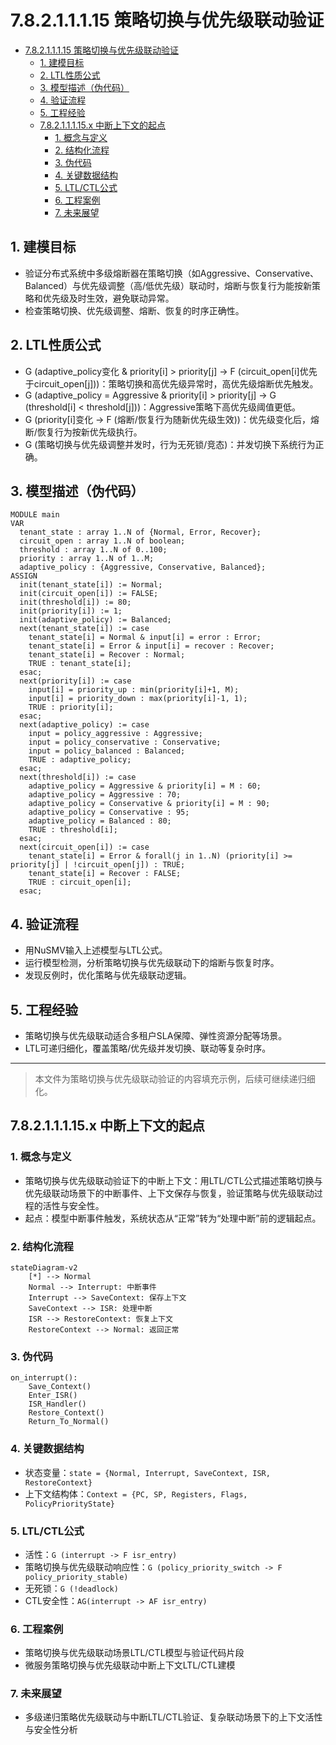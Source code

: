 # 7.8.2.1.1.1.15 策略切换与优先级联动验证

<!-- TOC START -->

- [7.8.2.1.1.1.15 策略切换与优先级联动验证](#78211115-策略切换与优先级联动验证)
  - [1. 建模目标](#1-建模目标)
  - [2. LTL性质公式](#2-ltl性质公式)
  - [3. 模型描述（伪代码）](#3-模型描述伪代码)
  - [4. 验证流程](#4-验证流程)
  - [5. 工程经验](#5-工程经验)
  - [7.8.2.1.1.1.15.x 中断上下文的起点](#78211115x-中断上下文的起点)
    - [1. 概念与定义](#1-概念与定义)
    - [2. 结构化流程](#2-结构化流程)
    - [3. 伪代码](#3-伪代码)
    - [4. 关键数据结构](#4-关键数据结构)
    - [5. LTL/CTL公式](#5-ltlctl公式)
    - [6. 工程案例](#6-工程案例)
    - [7. 未来展望](#7-未来展望)

<!-- TOC END -->

## 1. 建模目标

- 验证分布式系统中多级熔断器在策略切换（如Aggressive、Conservative、Balanced）与优先级调整（高/低优先级）联动时，熔断与恢复行为能按新策略和优先级及时生效，避免联动异常。
- 检查策略切换、优先级调整、熔断、恢复的时序正确性。

## 2. LTL性质公式

- G (adaptive_policy变化 & priority[i] > priority[j] -> F (circuit_open[i]优先于circuit_open[j]))：策略切换和高优先级异常时，高优先级熔断优先触发。
- G (adaptive_policy = Aggressive & priority[i] > priority[j] -> G (threshold[i] < threshold[j]))：Aggressive策略下高优先级阈值更低。
- G (priority[i]变化 -> F (熔断/恢复行为随新优先级生效))：优先级变化后，熔断/恢复行为按新优先级执行。
- G (策略切换与优先级调整并发时，行为无死锁/竞态)：并发切换下系统行为正确。

## 3. 模型描述（伪代码）

```smv
MODULE main
VAR
  tenant_state : array 1..N of {Normal, Error, Recover};
  circuit_open : array 1..N of boolean;
  threshold : array 1..N of 0..100;
  priority : array 1..N of 1..M;
  adaptive_policy : {Aggressive, Conservative, Balanced};
ASSIGN
  init(tenant_state[i]) := Normal;
  init(circuit_open[i]) := FALSE;
  init(threshold[i]) := 80;
  init(priority[i]) := 1;
  init(adaptive_policy) := Balanced;
  next(tenant_state[i]) := case
    tenant_state[i] = Normal & input[i] = error : Error;
    tenant_state[i] = Error & input[i] = recover : Recover;
    tenant_state[i] = Recover : Normal;
    TRUE : tenant_state[i];
  esac;
  next(priority[i]) := case
    input[i] = priority_up : min(priority[i]+1, M);
    input[i] = priority_down : max(priority[i]-1, 1);
    TRUE : priority[i];
  esac;
  next(adaptive_policy) := case
    input = policy_aggressive : Aggressive;
    input = policy_conservative : Conservative;
    input = policy_balanced : Balanced;
    TRUE : adaptive_policy;
  esac;
  next(threshold[i]) := case
    adaptive_policy = Aggressive & priority[i] = M : 60;
    adaptive_policy = Aggressive : 70;
    adaptive_policy = Conservative & priority[i] = M : 90;
    adaptive_policy = Conservative : 95;
    adaptive_policy = Balanced : 80;
    TRUE : threshold[i];
  esac;
  next(circuit_open[i]) := case
    tenant_state[i] = Error & forall(j in 1..N) (priority[i] >= priority[j] | !circuit_open[j]) : TRUE;
    tenant_state[i] = Recover : FALSE;
    TRUE : circuit_open[i];
  esac;
```

## 4. 验证流程

- 用NuSMV输入上述模型与LTL公式。
- 运行模型检测，分析策略切换与优先级联动下的熔断与恢复时序。
- 发现反例时，优化策略与优先级联动逻辑。

## 5. 工程经验

- 策略切换与优先级联动适合多租户SLA保障、弹性资源分配等场景。
- LTL可递归细化，覆盖策略/优先级并发切换、联动等复杂时序。

---
> 本文件为策略切换与优先级联动验证的内容填充示例，后续可继续递归细化。

## 7.8.2.1.1.1.15.x 中断上下文的起点

### 1. 概念与定义

- 策略切换与优先级联动验证下的中断上下文：用LTL/CTL公式描述策略切换与优先级联动场景下的中断事件、上下文保存与恢复，验证策略与优先级联动过程的活性与安全性。
- 起点：模型中断事件触发，系统状态从“正常”转为“处理中断”前的逻辑起点。

### 2. 结构化流程

```mermaid
stateDiagram-v2
    [*] --> Normal
    Normal --> Interrupt: 中断事件
    Interrupt --> SaveContext: 保存上下文
    SaveContext --> ISR: 处理中断
    ISR --> RestoreContext: 恢复上下文
    RestoreContext --> Normal: 返回正常
```

### 3. 伪代码

```pseudo
on_interrupt():
    Save_Context()
    Enter_ISR()
    ISR_Handler()
    Restore_Context()
    Return_To_Normal()
```

### 4. 关键数据结构

- 状态变量：`state = {Normal, Interrupt, SaveContext, ISR, RestoreContext}`
- 上下文结构体：`Context = {PC, SP, Registers, Flags, PolicyPriorityState}`

### 5. LTL/CTL公式

- 活性：`G (interrupt -> F isr_entry)`
- 策略切换与优先级联动响应性：`G (policy_priority_switch -> F policy_priority_stable)`
- 无死锁：`G (!deadlock)`
- CTL安全性：`AG(interrupt -> AF isr_entry)`

### 6. 工程案例

- 策略切换与优先级联动场景LTL/CTL模型与验证代码片段
- 微服务策略切换与优先级联动中断上下文LTL/CTL建模

### 7. 未来展望

- 多级递归策略优先级联动与中断LTL/CTL验证、复杂联动场景下的上下文活性与安全性分析
